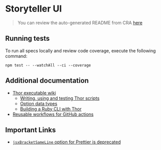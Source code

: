 # Storyteller UI

> You can review the auto-generated README from CRA [here](./md/CRA.md)

## Running tests

To run all specs locally and review code coverage, execute the following command:

```shell
npm test -- --watchAll --ci --coverage
```

## Additional documentation

- [Thor executable wiki](https://github.com/rails/thor/wiki/Making-An-Executable)
  - [Writing, using and testing Thor scripts](https://technology.doximity.com/articles/move-over-rake-thor-is-the-new-king)
  - [Option data types](https://github.com/rails/thor/wiki/Method-Options#types-for-method_options)
  - [Building a Ruby CLI with Thor](https://marsbased.com/blog/2020/04/27/building-ruby-cli-thor/)
- [Reusable workflows for GitHub actions](https://docs.github.com/en/actions/using-workflows/reusing-workflows#nesting-reusable-workflows)

## Important Links

- [`jsxBracketSameLine` option for Prettier is deprecated](https://prettier.io/blog/2021/09/09/2.4.0.html#:~:text=This%20release%20renames%20the%20jsxBracketSameLine,such%20as%20class%20static%20blocks)

